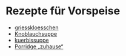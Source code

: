 Rezepte für Vorspeise
=====================

* [griesskloesschen](griesskloesschen.md)
* [Knoblauchsuppe](Knoblauchsuppe.txt)
* [kuerbissuppe](kuerbissuppe.md)
* [Porridge „zuhause“](Porridge.txt)
